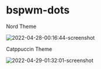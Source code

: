 # bspwm-dots

Nord Theme

![2022-04-28-00:16:44-screenshot](https://user-images.githubusercontent.com/104051982/165835528-e85babb5-790a-47ac-bcb5-a3e3b47236bc.png)

Catppuccin Theme

![2022-04-29-01:32:01-screenshot](https://user-images.githubusercontent.com/104051982/165836119-9b1a81d5-1d69-4d48-9c5a-955ef4793333.png)
